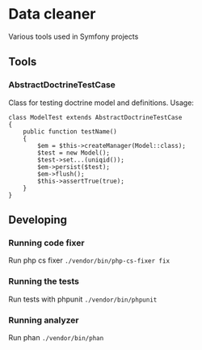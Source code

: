 # Data cleaner

Various tools used in Symfony projects

## Tools
### AbstractDoctrineTestCase
Class for testing doctrine model and definitions.
Usage:
```
class ModelTest extends AbstractDoctrineTestCase
{
    public function testName()
    {
        $em = $this->createManager(Model::class);
        $test = new Model();
        $test->set...(uniqid());
        $em->persist($test);
        $em->flush();
        $this->assertTrue(true);
    }
}
```
## Developing
### Running code fixer

Run php cs fixer `./vendor/bin/php-cs-fixer fix`

### Running the tests

Run tests with phpunit `./vendor/bin/phpunit`

### Running analyzer

Run phan `./vendor/bin/phan`